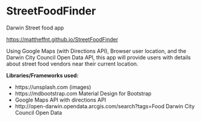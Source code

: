 # StreetFoodFinder
Darwin Street food app

 https://mattheffnt.github.io/StreetFoodFinder

Using Google Maps (with Directions API), Browser user location, and the Darwin City Council Open Data API, this app will provide users with details about street food vendors near their current location.

<strong>Libraries/Frameworks used:</strong>
<ul>
<li> https://unsplash.com (images) </li>
<li> https://mdbootstrap.com Material Design for Bootstrap </li>
<li> Google Maps API with directions API</li>
<li> http://open-darwin.opendata.arcgis.com/search?tags=Food Darwin City Council Open Data </li>
</ul>


